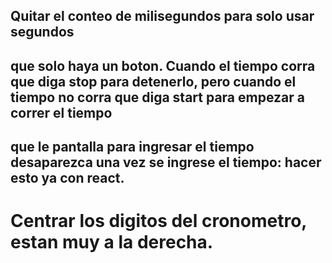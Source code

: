 ## Quitar el conteo de milisegundos para solo usar segundos
## que solo haya un boton. Cuando el tiempo corra que diga stop para detenerlo, pero cuando el tiempo no corra que diga start para empezar a correr el tiempo
## que le pantalla para ingresar el tiempo desaparezca una vez se ingrese el tiempo: hacer esto ya con react.
# Centrar los digitos del cronometro, estan muy a la derecha.